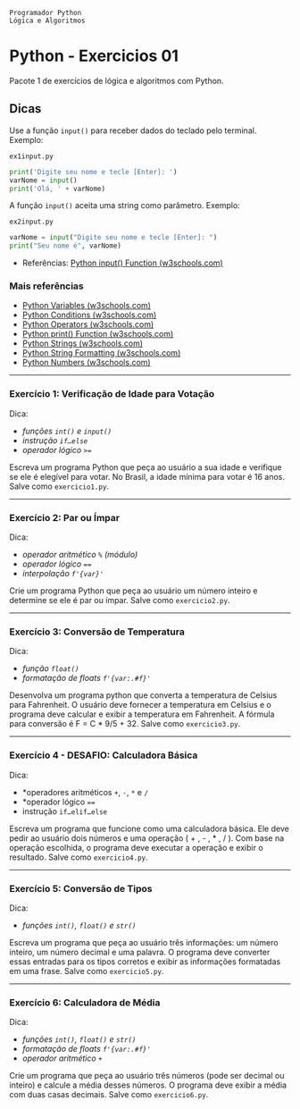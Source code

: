 ```
Programador Python
Lógica e Algoritmos
```

# Python - Exercicios 01

Pacote 1 de exercícios de lógica e algoritmos com Python.

## Dicas

Use a função `input()` para receber dados do teclado pelo terminal. Exemplo:

`ex1input.py`
```python
print('Digite seu nome e tecle [Enter]: ')
varNome = input()
print('Olá, ' + varNome)
```

A função `input()` aceita uma string como parâmetro. Exemplo:

`ex2input.py`
```python
varNome = input("Digite seu nome e tecle [Enter]: ")
print("Seu nome é", varNome)
```
 - Referências: [Python input() Function (w3schools.com)](https://www.w3schools.com/python/ref_func_input.asp)

### Mais referências

 - [Python Variables (w3schools.com)](https://www.w3schools.com/python/python_variables.asp)
 - [Python Conditions (w3schools.com)](https://www.w3schools.com/python/python_conditions.asp)
 - [Python Operators (w3schools.com)](https://www.w3schools.com/python/python_operators.asp)
 - [Python print() Function (w3schools.com)](https://www.w3schools.com/python/ref_func_print.asp)
 - [Python Strings (w3schools.com)](https://www.w3schools.com/python/python_strings.asp)
 - [Python String Formatting (w3schools.com)](https://www.w3schools.com/python/python_string_formatting.asp)
 - [Python Numbers (w3schools.com)](https://www.w3schools.com/python/python_numbers.asp)

---
### Exercício 1: Verificação de Idade para Votação
Dica:
 - *funções `int()` e `input()`*
 - *instrução `if…else`*
 - *operador lógico `>=`*

Escreva um programa Python que peça ao usuário a sua idade e verifique se ele é elegível para votar. No Brasil, a idade mínima para votar é 16 anos. Salve como `exercicio1.py`.

---
### Exercício 2: Par ou Ímpar
Dica: 
 - *operador aritmético `%` (módulo)*
 - *operador lógico `==`*
 - *interpolação `f'{var}'`*

Crie um programa Python que peça ao usuário um número inteiro e determine se ele é par ou ímpar. Salve como `exercicio2.py`.

---
### Exercício 3: Conversão de Temperatura
Dica:
 - *função `float()`*
 - *formatação de floats `f'{var:.#f}'`*

Desenvolva um programa python que converta a temperatura de Celsius para Fahrenheit. O usuário deve fornecer a temperatura em Celsius e o programa deve calcular e exibir a temperatura em Fahrenheit. A fórmula para conversão é  F = C * 9/5 + 32.  Salve como `exercicio3.py`.

---
### Exercício 4 - DESAFIO: Calculadora Básica
Dica:
 - *operadores aritméticos `+`, `-`, `*` e `/`
 - *operador lógico `==`
 - instrução `if…elif…else` 

Escreva um programa que funcione como uma calculadora básica. Ele deve pedir ao usuário dois números e uma operação ( + ,  - ,  * ,  / ). Com base na operação escolhida, o programa deve executar a operação e exibir o resultado. Salve como `exercicio4.py`.

---
### Exercício 5: Conversão de Tipos
Dica: 
 - *funções `int()`, `float()` e `str()`*

Escreva um programa que peça ao usuário três informações: um número inteiro, um número decimal e uma palavra. O programa deve converter essas entradas para os tipos corretos e exibir as informações formatadas em uma frase.  Salve como `exercicio5.py`.

---
### Exercício 6: Calculadora de Média
Dica:
 - *funções `int()`, `float()` e `str()`*
 - *formatação de floats `f'{var:.#f}'`*
 - *operador aritmético `+`*

Crie um programa que peça ao usuário três números (pode ser decimal ou inteiro) e calcule a média desses números. O programa deve exibir a média com duas casas decimais. Salve como `exercicio6.py`.

